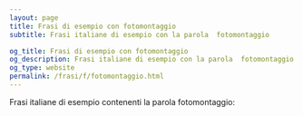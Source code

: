 ```yaml
---
layout: page
title: Frasi di esempio con fotomontaggio 
subtitle: Frasi italiane di esempio con la parola  fotomontaggio

og_title: Frasi di esempio con fotomontaggio 
og_description: Frasi italiane di esempio con la parola  fotomontaggio
og_type: website
permalink: /frasi/f/fotomontaggio.html
---
```


Frasi italiane di esempio contenenti la parola fotomontaggio:


